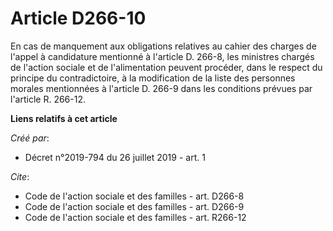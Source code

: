 # Article D266-10

En cas de manquement aux obligations relatives au cahier des charges de l'appel à candidature mentionné à l'article D. 266-8,
les ministres chargés de l'action sociale et de l'alimentation peuvent procéder, dans le respect du principe du
contradictoire, à la modification de la liste des personnes morales mentionnées à l'article D. 266-9 dans les conditions
prévues par l'article R. 266-12.

**Liens relatifs à cet article**

_Créé par_:

  - Décret n°2019-794 du 26 juillet 2019 - art. 1

_Cite_:

  - Code de l'action sociale et des familles - art. D266-8
  - Code de l'action sociale et des familles - art. D266-9
  - Code de l'action sociale et des familles - art. R266-12
